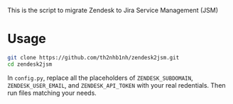 This is the script to migrate Zendesk to Jira Service Management (JSM)

# Usage
```sh
git clone https://github.com/th2nhb1nh/zendesk2jsm.git
cd zendesk2jsm
```

In `config.py`, replace all the placeholders of `ZENDESK_SUBDOMAIN`, `ZENDESK_USER_EMAIL`, and `ZENDESK_API_TOKEN` with your real redentials. Then run files matching your needs.
